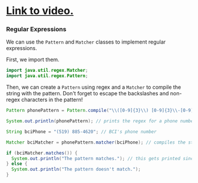 # [Link to video.]()

### Regular Expressions

We can use the `Pattern` and `Matcher` classes to implement regular expressions.

First, we import them.

```java
import java.util.regex.Matcher;
import java.util.regex.Pattern;
```

Then, we can create a `Pattern` using regex and a `Matcher` to compile the string with the pattern. Don't forget to escape the backslashes and non-regex characters in the pattern!

```java
Pattern phonePattern = Pattern.compile("\\([0-9]{3}\\) [0-9]{3}\\-[0-9]{4}"); // this is the pattern for phone numbers that looks like this: (___) ___-___

System.out.println(phonePattern); // prints the regex for a phone number: \([0-9]{3}\) [0-9]{3}\-[0-9]{4}

String bciPhone = "(519) 885-4620"; // BCI's phone number

Matcher bciMatcher = phonePattern.matcher(bciPhone); // compiles the string with the pattern

if (bciMatcher.matches()) {
  System.out.println("The pattern matches."); // this gets printed since BCI's phone number is written with the same pattern
} else {
  System.out.println("The pattern doesn't match.");
}
```
